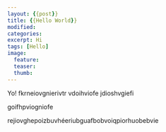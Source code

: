 ```yaml
---
layout: {{post}}
title: {{Hello World}}
modified:
categories:
excerpt: Hi
tags: [Hello]
image:
  feature:
  teaser:
  thumb:
---
```


Yo! fkrneiovgnierivtr
vdoihviofe
jdioshvgiefi

goifhpviogniofe


rejiovghepoizbuvhéeriubguafbobvoiqpiorhuobebvie
